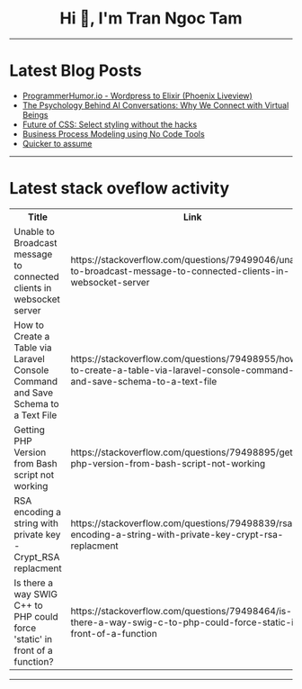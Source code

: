 <h1 align="center">Hi 👋, I'm Tran Ngoc Tam</h1>

---

# Latest Blog Posts 
<!-- BLOG-POST-LIST:START -->
- [ProgrammerHumor.io - Wordpress to Elixir &lpar;Phoenix Liveview&rpar;](https://dev.to/prgrmmrhumor_io/programmerhumorio-wordpress-to-elixir-phoenix-liveview-344d)
- [The Psychology Behind AI Conversations: Why We Connect with Virtual Beings](https://dev.to/william_cooksey/the-psychology-behind-ai-conversations-why-we-connect-with-virtual-beings-3j)
- [Future of CSS: Select styling without the hacks](https://dev.to/link2twenty/future-of-css-select-styling-without-the-hacks-38c2)
- [Business Process Modeling using No Code Tools](https://dev.to/vaseem_anjum_b1050bcfaffe/business-process-modeling-using-no-code-tools-2ig0)
- [Quicker to assume](https://dev.to/lizmat/quicker-to-assume-2cpj)
<!-- BLOG-POST-LIST:END -->

---

# Latest stack oveflow activity
<table>
  <tr><th>Title</th><th>Link</th></tr>
  <!-- STACKOVERFLOW:START --><tr><td>Unable to Broadcast message to connected clients in websocket server</td><td>https://stackoverflow.com/questions/79499046/unable-to-broadcast-message-to-connected-clients-in-websocket-server</td></tr><tr><td>How to Create a Table via Laravel Console Command and Save Schema to a Text File</td><td>https://stackoverflow.com/questions/79498955/how-to-create-a-table-via-laravel-console-command-and-save-schema-to-a-text-file</td></tr><tr><td>Getting PHP Version from Bash script not working</td><td>https://stackoverflow.com/questions/79498895/getting-php-version-from-bash-script-not-working</td></tr><tr><td>RSA encoding a string with private key - Crypt_RSA replacment</td><td>https://stackoverflow.com/questions/79498839/rsa-encoding-a-string-with-private-key-crypt-rsa-replacment</td></tr><tr><td>Is there a way SWIG C++ to PHP could force &#39;static&#39; in front of a function?</td><td>https://stackoverflow.com/questions/79498464/is-there-a-way-swig-c-to-php-could-force-static-in-front-of-a-function</td></tr><!-- STACKOVERFLOW:END -->
</table>

---


